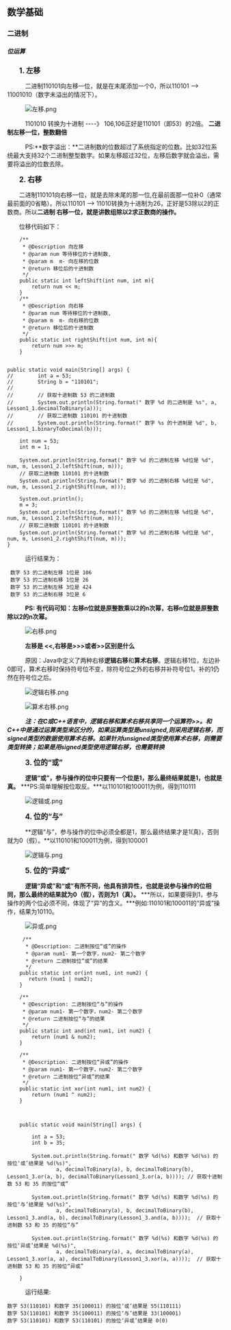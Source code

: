 ## 数学基础

### 二进制

##### 位运算
　　<big>**1. 左移**</big>

　　　二进制110101向左移一位，就是在末尾添加一个0，所以110101 --> 11001010（数字未溢出的情况下）。
	
　　　![左移.png](https://s2.ax1x.com/2019/07/09/Zy3Jsg.png)

　　　1101010 转换为十进制 ----》 106,106正好是110101（即53）的2倍。 **二进制左移一位，整数翻倍**

　　　PS:**数字溢出：**二进制数的位数超过了系统指定的位数。比如32位系统最大支持32个二进制整型数字。如果左移超过32位，左移后数字就会溢出，需要将溢出的位数去除。

　　<big>**2. 右移**</big>

　　二进制110101向右移一位，就是去除末尾的那一位,在最前面那一位补0（通常最前面的0省略）。所以110101 --> 11010转换为十进制为26，正好是53除以2的正数商。所以**二进制 右移一位，就是讲数组除以2求正数商的操作。**

　　位移代码如下：

		/**
    	 * @Description 向左移
    	 * @param num 等待移位的十进制数,
     	 * @param m  m- 向左移的位数
     	 * @return 移位后的十进制数
     	 */
		public static int leftShift(int num, int m){
        	return num << m;
    	}
    	/**
     	 * @Description 向右移
     	 * @param num 等待移位的十进制数,
     	 * @param m  m- 向右移的位数
     	 * @return 移位后的十进制数
     	 */
    	public static int rightShift(int num, int m){
        	return num >>> m;
    	}


	public static void main(String[] args) {
	//        int a = 53;
	//        String b = "110101";
	//
	//        // 获取十进制数 53 的二进制数
	//        System.out.println(String.format(" 数字 %d 的二进制是 %s", a, Lesson1_1.decimalToBinary(a)));
	//        // 获取二进制数 110101 的十进制数
	//        System.out.println(String.format(" 数字 %s 的十进制是 %d", b, Lesson1_1.binaryToDecimal(b)));

        int num = 53;
        int m = 1;

        System.out.println(String.format(" 数字 %d 的二进制左移 %d位是 %d", num, m, Lesson1_2.leftShift(num, m)));
        // 获取二进制数 110101 的十进制数
        System.out.println(String.format(" 数字 %d 的二进制右移 %d位是 %d", num, m, Lesson1_2.rightShift(num, m)));

        System.out.println();
        m = 3;
        System.out.println(String.format(" 数字 %d 的二进制左移 %d位是 %d", num, m, Lesson1_2.leftShift(num, m)));
        // 获取二进制数 110101 的十进制数
        System.out.println(String.format(" 数字 %d 的二进制右移 %d位是 %d", num, m, Lesson1_2.rightShift(num, m)));
    }

　　　运行结果为：

	 数字 53 的二进制左移 1位是 106
	 数字 53 的二进制右移 1位是 26
	 数字 53 的二进制左移 3位是 424
	 数字 53 的二进制右移 3位是 6

　　　**PS: 有代码可知：左移n位就是原整数乘以2的n次幂，右移n位就是原整数除以2的n次幂。**


　　　![右移.png](https://s2.ax1x.com/2019/07/09/Zy33z8.png)


　　　**左移是 <<,右移是>>>或者>>区别是什么**

　　　原因：Java中定义了两种右移**逻辑右移**和**算术右移**。逻辑右移1位，左边补0即可，算术右移时保持符号位不变，除符号位之外的右移并补符号位1。补的1仍然在符号位之后。

　　　![逻辑右移.png](https://s2.ax1x.com/2019/07/09/Zy31Rf.png)


　　　![算术右移.png](https://s2.ax1x.com/2019/07/09/Zy3YLQ.png)

　　　***注：在C或C++语言中，逻辑右移和算术右移共享同一个运算符>>。和C++中是通过运算类型来区分的，如果运算类型是unsigned,则采用逻辑右移，而signed类型的数据使用算术右移。如果针对unsigned类型使用算术右移，则需要类型转换；如果是用signed类型使用逻辑右移，也需要转换***

　　　<big>**3. 位的“或”**</big>

　　　**逻辑“或”，参与操作的位中只要有一个位是1，那么最终结果就是1，也就是真。** ***PS:简单理解按位取反。***以110101和100011为例，得到110111

　　　![逻辑或.png](https://s2.ax1x.com/2019/07/09/Zy3Qit.png)

　　　<big>**4. 位的“与”**</big>

　　　**逻辑“与”，参与操作的位中必须全都是1，那么最终结果才是1(真)，否则就为0（假）。**以110101和100011为例，得到100001

　　　![逻辑与.png](https://s2.ax1x.com/2019/07/09/Zy3GQS.png)

　　　<big>**5. 位的“异或”**</big>

　　　**逻辑“异或”和“或”有所不同，他具有排异性，也就是说参与操作的位相同，那么最终的结果就为0（假），否则为1（真）。** ***所以，如果要得到1，参与操作的两个位必须不同，体现了“异”的含义。***例如:110101和100011的“异或”操作，结果为10110。


　　　![异或.png](https://s2.ax1x.com/2019/07/09/Zy3lJP.png)

		 /**
    	  * @Description: 二进制按位“或”的操作
    	  * @param num1- 第一个数字，num2- 第二个数字
    	  * @return 二进制按位“或”的结果
    	  */
    	public static int or(int num1, int num2) {
     	   return (num1 | num2);
		}

		/**
     	 * @Description: 二进制按位“与”的操作
     	 * @param num1- 第一个数字，num2- 第二个数字
     	 * @return 二进制按位“与”的结果
     	 */
    	public static int and(int num1, int num2) {
        	return (num1 & num2);
    	}

    	/**
     	 * @Description: 二进制按位“异或”的操作
     	 * @param num1- 第一个数字，num2- 第二个数字
     	 * @return 二进制按位“异或”的结果
     	 */
    	public static int xor(int num1, int num2) {
        	return (num1 ^ num2);
    	}



		public static void main(String[] args) {

            int a = 53;
            int b = 35;

            System.out.println(String.format(" 数字 %d(%s) 和数字 %d(%s) 的按位‘或’结果是 %d(%s)",
                    a, decimalToBinary(a), b, decimalToBinary(b), Lesson1_3.or(a, b), decimalToBinary(Lesson1_3.or(a, b)))); // 获取十进制数 53 和 35 的按位“或”

            System.out.println(String.format(" 数字 %d(%s) 和数字 %d(%s) 的按位‘与’结果是 %d(%s)",
                    a, decimalToBinary(a), b, decimalToBinary(b), Lesson1_3.and(a, b), decimalToBinary(Lesson1_3.and(a, b))));  // 获取十进制数 53 和 35 的按位“与”

            System.out.println(String.format(" 数字 %d(%s) 和数字 %d(%s) 的按位‘异或’结果是 %d(%s)",
                    a, decimalToBinary(a), a, decimalToBinary(a), Lesson1_3.xor(a, a), decimalToBinary(Lesson1_3.xor(a, a))));  // 获取十进制数 53 和 35 的按位“异或”

    	}
　　　运行结果:

	数字 53(110101) 和数字 35(100011) 的按位‘或’结果是 55(110111)
	数字 53(110101) 和数字 35(100011) 的按位‘与’结果是 33(100001)
	数字 53(110101) 和数字 53(110101) 的按位‘异或’结果是 0(0)